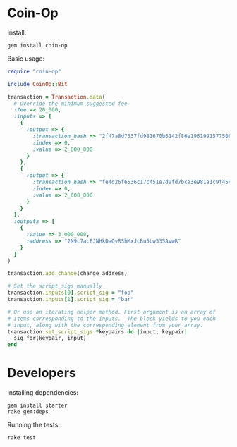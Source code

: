 # Coin-Op

Install:

    gem install coin-op


Basic usage:

```ruby
require "coin-op"

include CoinOp::Bit

transaction = Transaction.data(
  # Override the minimum suggested fee
  :fee => 20_000,
  :inputs => [
    {
      :output => {
        :transaction_hash => "2f47a8d7537fd981670b6142f86e1961991577506a825cdfb4c6ab3666db4fc1",
        :index => 0,
        :value => 2_000_000
      }
    },
    {
      :output => {
        :transaction_hash => "fe4d26f6536c17c451e7d9fd7bca3e981a1c9f4542ee49f3bdcb71050c8ef243",
        :index => 0,
        :value => 2_600_000
      }
    }
  ],
  :outputs => [
    {
      :value => 3_000_000,
      :address => "2N9c7acEJNHkDaQvRShMxJcBu5Lw535AvwR"
    }
  ]
)

transaction.add_change(change_address)

# Set the script_sigs manually
transaction.inputs[0].script_sig = "foo"
transaction.inputs[1].script_sig = "bar"

# Or use an iterating helper method. First argument is an array of
# items corresponding to the inputs.  The block yields to you each
# input, along with the corresponding element from your array.
transaction.set_script_sigs *keypairs do |input, keypair|
  sig_for(keypair, input)
end

```

# Developers

Installing dependencies:

    gem install starter
    rake gem:deps

Running the tests:

    rake test


